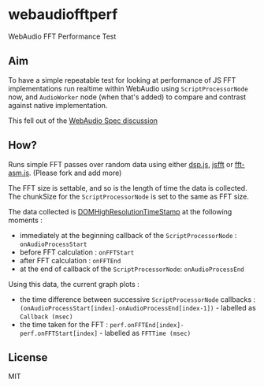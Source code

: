 # webaudiofftperf
WebAudio FFT Performance Test

## Aim

To have a simple repeatable test for looking at performance of JS FFT implementations run realtime within WebAudio using `ScriptProcessorNode` now, and `AudioWorker` node (when that's added) to compare and contrast against native implementation. 

This fell out of the [WebAudio Spec discussion](https://github.com/WebAudio/web-audio-api/issues/468)

## How?

Runs simple FFT passes over random data using either [dsp.js](https://github.com/corbanbrook/dsp.js/), [jsfft](https://github.com/dntj/jsfft) or [fft-asm.js](https://github.com/g200kg/Fft-asm.js). (Please fork and add more)

The FFT size is settable, and so is the length of time the data is collected. The chunkSize for the `ScriptProcessorNode` is set to the same as FFT size.

The data collected is [DOMHighResolutionTimeStamp](https://developer.mozilla.org/en-US/docs/Web/API/Performance/now) at the following moments : 

- immediately at the beginning callback of the `ScriptProcessorNode` : `onAudioProcessStart`
- before FFT calculation : `onFFTStart`
- after FFT calculation : `onFFTEnd`
- at the end of callback of the `ScriptProcessorNode`: `onAudioProcessEnd`

Using this data, the current graph plots : 
- the time difference between successive `ScriptProcessorNode` callbacks :  `(onAudioProcessStart[index]-onAudioProcessEnd[index-1])` - labelled as `Callback (msec)`
- the time taken for the FFT : `perf.onFFTEnd[index]-perf.onFFTStart[index]` - labelled as `FFTTime (msec)`

## License

MIT
